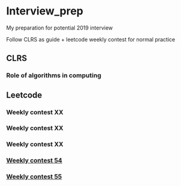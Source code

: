 # Interview_prep
My preparation for potential 2019 interview

Follow CLRS as guide + leetcode weekly contest for normal practice

## CLRS

### Role of algorithms in computing


## Leetcode

### Weekly contest XX

### Weekly contest XX

### Weekly contest XX

### [Weekly contest 54 ](https://github.com/RioAraki/Interview_prep/tree/master/WeeklyContest54)

### [Weekly contest 55 ](https://github.com/RioAraki/Interview_prep/tree/master/WeeklyContest55)



